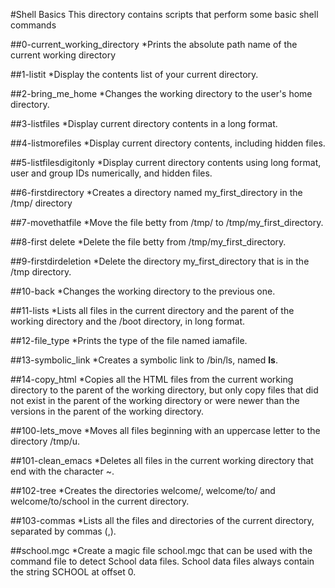 #Shell Basics
This directory contains scripts that perform some basic shell commands

##0-current_working_directory
*Prints the absolute path name of the current working directory

##1-listit
*Display the contents list of your current directory.

##2-bring_me_home
*Changes the working directory to the user's home directory.

##3-listfiles
*Display current directory contents in a long format.

##4-listmorefiles
*Display current directory contents, including hidden files.

##5-listfilesdigitonly
*Display current directory contents using long format, user and group IDs numerically, and hidden files.

##6-firstdirectory
*Creates a directory named my_first_directory in the /tmp/ directory

##7-movethatfile
*Move the file betty from /tmp/ to /tmp/my_first_directory.

##8-first delete
*Delete the file betty from /tmp/my_first_directory.

##9-firstdirdeletion
*Delete the directory my_first_directory that is in the /tmp directory.

##10-back
*Changes the working directory to the previous one.

##11-lists
*Lists all files in the current directory and the parent of the working directory and the /boot directory, in long format.

##12-file_type
*Prints the type of the file named iamafile. 

##13-symbolic_link
*Creates a symbolic link to /bin/ls, named __ls__. 

##14-copy_html
*Copies all the HTML files from the current working directory to the parent of the working directory, but only copy files that did not exist in the parent of the working directory or were newer than the versions in the parent of the working directory.

##100-lets_move
*Moves all files beginning with an uppercase letter to the directory /tmp/u.

##101-clean_emacs
*Deletes all files in the current working directory that end with the character ~.

##102-tree
*Creates the directories welcome/, welcome/to/ and welcome/to/school in the current directory.

##103-commas
*Lists all the files and directories of the current directory, separated by commas (,).

##school.mgc
*Create a magic file school.mgc that can be used with the command file to detect School data files. School data files always contain the string SCHOOL at offset 0.
